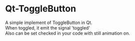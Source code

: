 # Qt-ToggleButton
A simple implement of ToggleButton in Qt.  
When toggled, it emit the signal 'toggled'  
Also can be set checked in your code with still animation on.  

